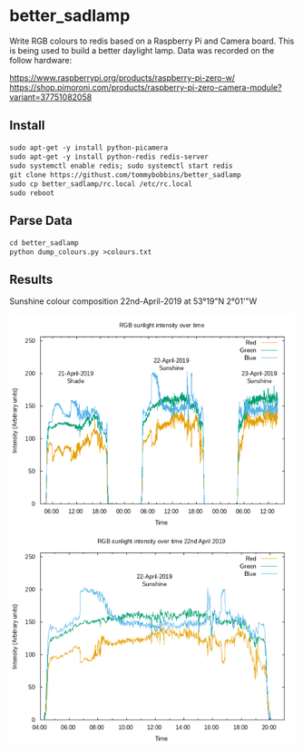 # better_sadlamp

  Write RGB colours to redis based on a Raspberry Pi and Camera board. This is being used to build a better daylight lamp. Data was recorded on the follow hardware:

https://www.raspberrypi.org/products/raspberry-pi-zero-w/
https://shop.pimoroni.com/products/raspberry-pi-zero-camera-module?variant=37751082058

## Install

    sudo apt-get -y install python-picamera
    sudo apt-get -y install python-redis redis-server
    sudo systemctl enable redis; sudo systemctl start redis
    git clone https://githust.com/tommybobbins/better_sadlamp
    sudo cp better_sadlamp/rc.local /etc/rc.local
    sudo reboot

## Parse Data

    cd better_sadlamp
    python dump_colours.py >colours.txt 

## Results

Sunshine colour composition 22nd-April-2019 at 53°19"N 2°01'"W

![Sunshine RGB output](sunshine.png "RGB values of sunshine over time")
![Sunshine RGB output](sunshine_22apr.png "RGB values of sunshine 22nd April 2019")

